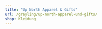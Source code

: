 ```yaml
---
title: "Up North Apparel & Gifts"
url: /grayling/up-north-apparel-und-gifts/
shop: Kleidung
---
```

